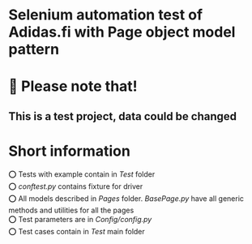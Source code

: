 # Selenium automation test of Adidas.fi with Page object model pattern    

# 📣 Please note that!
## This is a test project, data could be changed

# Short information

⭕️ Tests with example contain in *Test* folder  
⭕️ *conftest.py* contains fixture for driver  
⭕️ All models described in *Pages* folder. *BasePage.py* have all generic methods and utilities for all the pages  
⭕️ Test parameters are in *Config/config.py*  
⭕️ Test cases contain in *Test* main folder
